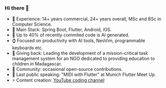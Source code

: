 ### Hi there 👋

- 🔭 Experience: 14+ years commercial, 24+ years overall, MSc and BSc in Computer Science.
- 🔭 Main Stack: Spring Boot, Flutter, Android, iOS.
- 💬 Up to 40% of recently commited code is AI generated.
- ⌚ Focused on productivity with AI tools, NeoVim, programmable keyboards etc.
- 🌱 Giving back: Leading the development of a mission-critical task management system for an NGO dedicated to providing education to children in Madagascar.
- 🌱 Community: occasional open-source contributions.
- 👯 Last public speaking: "MIDI with Flutter" at Munich Flutter Meet Up.
- ⚡ Content creation: [YouTube coding channel](https://www.youtube.com/channel/UCz0IhLYLaiaZ7D9_U301S9Q) 

<!--
- 🔭 I’m currently working on ...
- 🌱 I’m currently learning ...
- 👯 I’m looking to collaborate on ...
- 🤔 I’m looking for help with ...
- 💬 Ask me about ...
- 📫 How to reach me: ...
- 😄 Pronouns: ...
- ⚡ Fun fact: ...
-->
